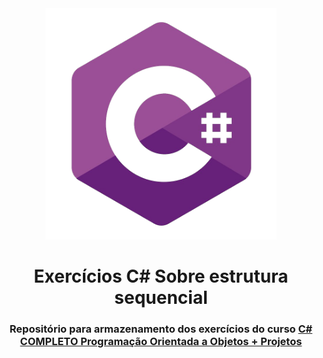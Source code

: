 <div align="center">
    <img width="370px" src="../img/logo.png" alt="C# logo image"/>
   
<h1 >Exercícios C# Sobre estrutura sequencial
</h1>
 <h3>Repositório para armazenamento dos exercícios do curso <a href="https://www.udemy.com/course/programacao-orientada-a-objetos-csharp"> C# COMPLETO Programação Orientada a Objetos + Projetos </a>
</h3>
</div>